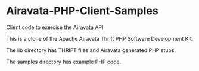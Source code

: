 Airavata-PHP-Client-Samples
===========================

Client code to exercise the Airavata API

This is a clone of the Apache Airavata Thrift PHP Software Development Kit.

The lib directory has THRIFT files and Airavata generated PHP stubs.

The samples directory has example PHP code.

